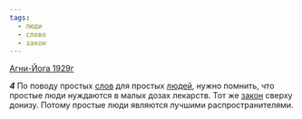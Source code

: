 ```yaml
---
tags:
  - люди
  - слово
  - закон
---
```


[Агни-Йога 1929г](https://127.0.0.1:4002/agni/1929)

___4___
По поводу простых [слов](../../../tags/#слово) для простых [людей](../../../tags/#люди), нужно помнить, что простые люди нуждаются в малых дозах лекарств. Тот же [закон](../../../tags/#закон) сверху донизу. Потому простые люди являются лучшими распространителями.